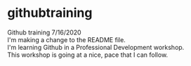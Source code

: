 # githubtraining
Github training 7/16/2020  
I'm making a change to the README file.  
I'm learning Github in a Professional Development workshop.  
This workshop is going at a nice, pace that I can follow.  
